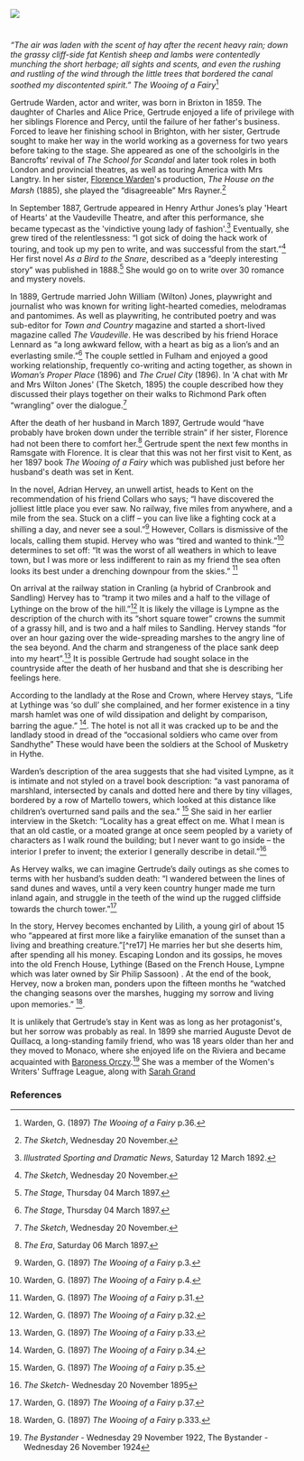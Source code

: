 <a href="https://dev.visual-essays.app"><img src="https://dev-visual-essays.netlify.app/images/ve-button.png"/></a>
<param author="Michelle Crowther" banner="/images/banners/19c.jpg" layout="vtl" title="Gertrude Warden (Gertrude Isabel Price) (1859-1925)" ve-config/>

<param aliases="Sandgate" eid="Q1000312" ve-entity/>
<param aliases="Hythe" eid="Q967166" ve-entity/>
<param aliases="Lympne" eid="Q2056118" ve-entity/>
<param aliases="Sandling" eid="Q1863660" ve-entity/>

#

_“The air was laden with the scent of hay after the recent heavy rain; down the grassy cliff-side fat Kentish sheep and lambs were contentedly munching the short herbage; all sights and scents, and even the rushing and rustling of the wind through the little trees that bordered the canal soothed my discontented spirit.”_ _The Wooing of a Fairy_[^ref1]
<param ve-image-v2 manifest="https://iiif.juncture-digital.org/wc:LympneCastle1830.jpg/manifest.json">
<param ve-image-v2 manifest="https://iiif.juncture-digital.org/wc:Lympne_Castle%2C_Kent_-_geograph.org.uk_-_730491.jpg/manifest.json">

Gertrude Warden, actor and writer, was born in Brixton in 1859. The daughter of Charles and Alice Price, Gertrude enjoyed a life of privilege with her siblings Florence and Percy, until the failure of her father's business. Forced to leave her finishing school in Brighton, with her sister, Gertrude sought to make her way in the world working as a governess for two years before taking to the stage. She appeared as one of the schoolgirls in the Bancrofts’ revival of _The School for Scandal_ and later took roles in both London and provincial theatres, as well as touring America with Mrs Langtry. In her sister, [Florence Warden](/19c/19c-florence-warden-biography)'s production, _The House on the Marsh_ (1885), she played the “disagreeable” Mrs Rayner.[^ref2] 
<param ve-image-v2 manifest="https://iiif.juncture-digital.org/wc:The_School_for_Scandal_%28BM_1868%2C0808.5776_2%29.jpg/manifest.json">
<param ve-image-v2 manifest="https://iiif.juncture-digital.org/wc:Lillie_Langtry.jpg/manifest.json">

In September 1887, Gertrude appeared in Henry Arthur Jones’s play 'Heart of Hearts' at the Vaudeville Theatre, and after this performance, she became typecast as the 'vindictive young lady of fashion'.[^ref3]    Eventually, she grew tired of the relentlessness: “I got sick of doing the hack work of touring, and took up my pen to write, and was successful from the start.”[^ref4]  Her first novel _As a Bird to the Snare_, described as a “deeply interesting story” was published in 1888.[^ref5]  She would go on to write over 30 romance and mystery novels.
<param ve-image-v2 manifest="https://iiif.juncture-digital.org/wc:Vaudeville_Theatre_London.jpg/manifest.json">

In 1889, Gertrude married John William (Wilton) Jones, playwright and journalist who was known for writing light-hearted comedies, melodramas and pantomimes.  As well as playwriting, he contributed poetry and was sub-editor for _Town and Country_ magazine and started a short-lived magazine called _The Vaudeville_. He was described by his friend Horace Lennard as “a long awkward fellow, with a heart as big as a lion’s and an everlasting smile.”[^ref5]   The couple settled in Fulham and enjoyed a good working relationship, frequently co-writing and acting together, as shown in _Woman’s Proper Place_ (1896)  and _The Cruel City_ (1896).  In 'A chat with Mr and Mrs Wilton Jones' (The Sketch, 1895) the couple described how they discussed their plays together on their walks to Richmond Park often “wrangling” over the dialogue.[^ref6]
<param ve-image-v2 manifest="https://iiif.juncture-digital.org/wc:G_Durand_Saturday_Night_at_the_Victoria_Theatre_BL.jpg/manifest.json">

After the death of her husband in March 1897, Gertrude would “have probably have broken down under the terrible strain” if her sister, Florence had not been there to comfort her.[^ref7]  Gertrude spent the next few months in Ramsgate with Florence.  It is clear that this was not her first visit to Kent, as her 1897 book _The Wooing of a Fairy_ which was published just before her husband's death was set in Kent.
<param ve-image-v2 manifest="https://iiif.juncture-digital.org/wc:Portret_van_Florence_Warden%2C_RP-F-2001-7-1358E-15.jpg/manifest.json">

In the novel, Adrian Hervey, an unwell artist, heads to Kent on the recommendation of his friend Collars who says; “I have discovered the jolliest little place you ever saw. No railway, five miles from anywhere, and a mile from the sea. Stuck on a cliff – you can live like a fighting cock at a shilling a day, and never see a soul.”[^ref8] However, Collars is dismissive of the locals, calling them stupid. Hervey who was “tired and wanted to think.”[^ref9] determines to set off: “It was the worst of all weathers in which to leave town, but I was more or less indifferent to rain as my friend the sea often looks its best under a drenching downpour from the skies.” [^ref10]
<param ve-image-v2 manifest="https://iiif.juncture-digital.org/wc:Castle_Close%2C_Lympne_-_geograph.org.uk_-_1413598.jpg/manifest.json">

On arrival at the railway station in Cranling (a hybrid of Cranbrook and Sandling) Hervey has to “tramp it two miles and a half to the village of Lythinge on the brow of the hill.”[^ref11] It is likely the village is Lympne as the description of the church with its “short square tower” crowns the summit of a grassy hill, and is two and a half miles to Sandling. Hervey stands “for over an hour gazing over the wide-spreading marshes to the angry line of the sea beyond. And the charm and strangeness of the place sank deep into my heart”.[^ref12]  It is possible Gertrude had sought solace in the countryside after the death of her husband and that she is describing her feelings here.
<param ve-image-v2 manifest="https://iiif.juncture-digital.org/wc:St_Stephen%2C_Lympne%2C_Kent_-_geograph.org.uk_-_326052.jpg/manifest.json">
<param ve-image-v2 manifest="https://iiif.juncture-digital.org/wc:Sandling_Junction_station_%28postcard%29.jpg/manifest.json">
<param center="Q7416406" ve-map zoom="15"/>

According to the landlady at the Rose and Crown, where Hervey stays, “Life at Lythinge was ‘so dull’ she complained, and her former existence in a tiny marsh hamlet was one of wild dissipation and delight by comparison, barring the ague.” [^ref13].  The hotel is not all it was cracked up to be and the landlady stood in dread of the “occasional soldiers who came over from Sandhythe” These would have been the soldiers at the School of Musketry in Hythe.
<param label="School of Musketry, Hythe" url="https://stor.artstor.org/stor/4ef7a1d3-e56d-464b-a53e-af0841504286" ve-image/>
<param attribution="Michelle Crowther" label="Hythe Military Canal" url="https://stor.artstor.org/stor/99116851-20a9-4b76-8cb3-7ddce7a43d3b" ve-image/> 
<param center="Q967166" ve-map zoom="15"/>
                                                                                                                                                     
Warden’s description of the area suggests that she had visited Lympne, as it is intimate and not styled on a travel book description: “a vast panorama of marshland, intersected by canals and dotted here and there by tiny villages, bordered by a row of Martello towers, which looked at this distance like children’s overturned sand pails and the sea.” [^ref14]  She said in her earlier interview in the Sketch: “Locality has a great effect on me. What I mean is that an old castle, or a moated grange at once seem peopled by a variety of characters as I walk round the building; but I never want to go inside – the interior I prefer to invent; the exterior I generally describe in detail.”[^ref15] 
<param ve-image-v2 manifest="https://iiif.juncture-digital.org/wc:Port_Lympne_%2837%29.JPG/manifest.json">
<param ve-image-v2 manifest="https://iiif.juncture-digital.org/wc:Martello_Towers_14_and_15.jpg/manifest.json">

As Hervey walks, we can imagine Gertrude’s daily outings as she comes to terms with her husband’s sudden death:
“I wandered between the lines of sand dunes and waves, until a very keen country hunger made me turn inland again, and struggle in the teeth of the wind up the rugged cliffside towards the church tower.”[^ref16] 
<param ve-image-v2 manifest="https://iiif.juncture-digital.org/wc:St_Stephen%2C_Lympne_2.JPG/manifest.json">

In the story, Hervey becomes enchanted by Lilith, a young girl of about 15 who “appeared at first more like a fairylike emanation of the sunset than a living and breathing creature.”[^re17] He marries her but she deserts him, after spending all his money. Escaping London and its gossips, he moves into the old French House, Lythinge (Based on the French House, Lympne which was later owned by Sir Philip Sassoon) .  At the end of the book, Hervey, now a broken man, ponders upon the fifteen months he “watched the changing seasons over the marshes, hugging my sorrow and living upon memories.” [^ref18]. 
<param attribution="British library, public domain" label="Illustration on the front cover of The Wooing of a Fairy" url="https://stor.artstor.org/stor/e0d0f20a-3c3f-48db-ba79-f8fc85a1d38e" ve-image/>
<param center="Q2056118" ve-map zoom="15"/>

It is unlikely that Gertrude’s stay in Kent was as long as her protagonist's, but her sorrow was probably as real. In 1899 she married Auguste Devot de Quillacq, a long-standing family friend, who was 18 years older than her and they moved to Monaco, where she enjoyed life on the Riviera and became acquainted with [Baroness Orczy](/20c/20c-orczy-biography).[^ref19] She was a member of the Women's Writers' Suffrage League, along with [Sarah Grand](/19c/19c-grand-biography)
<param ve-image-v2 manifest="https://iiif.juncture-digital.org/wc:Baroness_Emma_Orczy_%28Bassano%29.jpg/manifest.json">

### References

[^ref1]: Warden, G. (1897) _The Wooing of a Fairy_ p.36.   
[^ref2]: _The Sketch_, Wednesday 20 November.   
[^ref3]: _Illustrated Sporting and Dramatic News_, Saturday 12 March 1892.   
[^ref4]: _The Sketch_, Wednesday 20 November.   
[^ref5]: _The Stage_, Thursday 04 March 1897.   
[^ref6]: _The Sketch_, Wednesday 20 November.   
[^ref7]: _The Era_, Saturday 06 March 1897.   
[^ref8]: Warden, G. (1897) _The Wooing of a Fairy_ p.3.   
[^ref9]: Warden, G. (1897) _The Wooing of a Fairy_ p.4.   
[^ref10]: Warden, G. (1897) _The Wooing of a Fairy_ p.31.   
[^ref11]: Warden, G. (1897) _The Wooing of a Fairy_ p.32.   
[^ref12]: Warden, G. (1897) _The Wooing of a Fairy_ p.33.   
[^ref13]: Warden, G. (1897) _The Wooing of a Fairy_ p.34.   
[^ref14]: Warden, G. (1897) _The Wooing of a Fairy_ p.35.   
[^ref15]:  _The Sketch_- Wednesday 20 November 1895
[^ref16]: Warden, G. (1897) _The Wooing of a Fairy_ p.37.   
[^ref17]: Warden, G. (1897) _The Wooing of a Fairy_ p.38.   
[^ref18]: Warden, G. (1897) _The Wooing of a Fairy_ p.333.   
[^ref19]: _The Bystander_ - Wednesday 29 November 1922, The Bystander - Wednesday 26 November 1924
